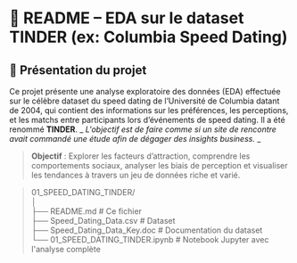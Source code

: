 # 🧾 README – EDA sur le dataset TINDER (ex: Columbia Speed Dating)

## 🧾 Présentation du projet
Ce projet présente une analyse exploratoire des données (EDA) effectuée sur le célèbre dataset du speed dating de l’Université de Columbia datant de 2004, 
qui contient des informations sur les préférences, les perceptions, et les matchs entre participants lors d’événements de speed dating.
Il a été renommé **TINDER**. _ _L'objectif est de faire comme si un site de rencontre avait commandé une étude afin de dégager des insights business._ _ 

> **Objectif** : Explorer les facteurs d’attraction, comprendre les comportements sociaux, analyser les biais de perception et visualiser les tendances à travers un jeu de données riche et varié.

> 01_SPEED_DATING_TINDER/<br/>
│<br/>
├── README.md # Ce fichier<br/>
├── Speed_Dating_Data.csv # Dataset<br/>
├── Speed_Dating_Data_Key.doc # Documentation du dataset<br/>
└── 01_SPEED_DATING_TINDER.ipynb # Notebook Jupyter avec l'analyse complète
